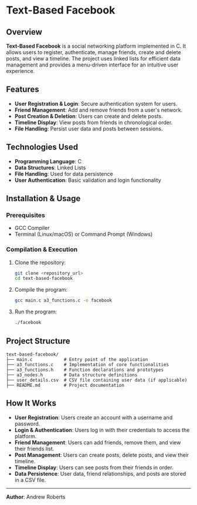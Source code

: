 # Text-Based Facebook

## Overview
**Text-Based Facebook** is a social networking platform implemented in C. It allows users to register, authenticate, manage friends, create and delete posts, and view a timeline. The project uses linked lists for efficient data management and provides a menu-driven interface for an intuitive user experience.

## Features
- **User Registration & Login**: Secure authentication system for users.
- **Friend Management**: Add and remove friends from a user's network.
- **Post Creation & Deletion**: Users can create and delete posts.
- **Timeline Display**: View posts from friends in chronological order.
- **File Handling**: Persist user data and posts between sessions.

## Technologies Used
- **Programming Language**: C
- **Data Structures**: Linked Lists
- **File Handling**: Used for data persistence
- **User Authentication**: Basic validation and login functionality

## Installation & Usage
### Prerequisites
- GCC Compiler
- Terminal (Linux/macOS) or Command Prompt (Windows)

### Compilation & Execution
1. Clone the repository:
   ```sh
   git clone <repository_url>
   cd text-based-facebook
   ```
2. Compile the program:
   ```sh
   gcc main.c a3_functions.c -o facebook
   ```
3. Run the program:
   ```sh
   ./facebook
   ```

## Project Structure
```
text-based-facebook/
├── main.c            # Entry point of the application
├── a3_functions.c    # Implementation of core functionalities
├── a3_functions.h    # Function declarations and prototypes
├── a3_nodes.h        # Data structure definitions
├── user_details.csv  # CSV file containing user data (if applicable)
├── README.md         # Project documentation
```

## How It Works
- **User Registration**: Users create an account with a username and password.
- **Login & Authentication**: Users log in with their credentials to access the platform.
- **Friend Management**: Users can add friends, remove them, and view their friends list.
- **Post Management**: Users can create posts, delete posts, and view their timeline.
- **Timeline Display**: Users can see posts from their friends in order.
- **Data Persistence**: User data, friend relationships, and posts are stored in a CSV file.

---
**Author**: Andrew Roberts


